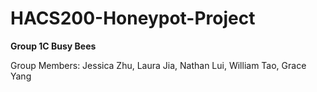 # HACS200-Honeypot-Project
**Group 1C Busy Bees**

Group Members: Jessica Zhu, Laura Jia, Nathan Lui, William Tao, Grace Yang
